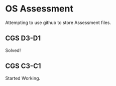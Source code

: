 # OS Assessment

Attempting to use github to store Assessment files.

## CGS D3-D1

Solved!


## CGS C3-C1

Started Working.